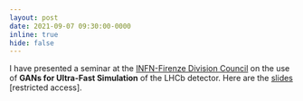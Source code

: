 ```yaml
---
layout: post
date: 2021-09-07 09:30:00-0000
inline: true
hide: false
---
```


I have presented a seminar at the [INFN-Firenze Division Council](https://www.fi.infn.it/index.php/it/consiglio-di-sezione) on the use of **GANs for Ultra-Fast Simulation** of the LHCb detector. Here are the [slides](https://agenda.infn.it/event/28041/contributions/142818/attachments/84241/111427/GANs%20for%20Ultra-Fast%20Simulation%20of%20the%20LHCb%20detector%20-%20CdS%2009.2021.pdf) [restricted access].
